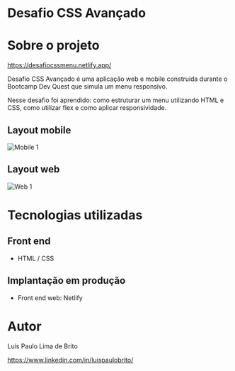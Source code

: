 # Desafio CSS Avançado 

# Sobre o projeto

https://desafiocssmenu.netlify.app/

Desafio CSS Avançado é uma aplicação web e mobile construída durante o Bootcamp Dev Quest que simula um menu responsivo.

Nesse desafio foi aprendido: como estruturar um menu utilizando HTML e CSS, como utilizar flex e como aplicar responsividade.

## Layout mobile
![Mobile 1](https://github.com/luispaulobrito/assets/blob/main/Screenshot_41.jpg)

## Layout web
![Web 1](https://github.com/luispaulobrito/assets/blob/main/Screenshot_42.jpg)

# Tecnologias utilizadas
## Front end
- HTML / CSS 

## Implantação em produção
- Front end web: Netlify

# Autor

Luis Paulo Lima de Brito

https://www.linkedin.com/in/luispaulobrito/
